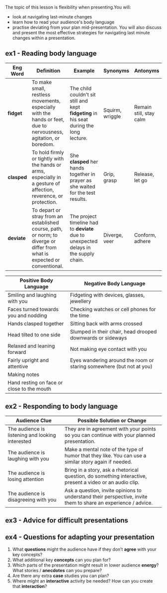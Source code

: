 The topic of this lesson is flexibility when presenting.You will:
- look at navigating last-minute changes
- learn how to read your audience's body language
- practise deviating from your plan mid-presentation.
You will also discuss and present the most effective strategies for navigating last minute changes within a presentation.

## ex1 - Reading body language

| **Eng Word** | **Definition**                                                                                                            | **Example**                                                                              | **Synonyms**    | **Antonyms**            |
| ------------ | ------------------------------------------------------------------------------------------------------------------------- | ---------------------------------------------------------------------------------------- | --------------- | ----------------------- |
| **fidget**   | To make small, restless movements, especially with the hands or feet, due to nervousness, agitation, or boredom.          | The child couldn't sit still and kept **fidgeting** in his seat during the long lecture. | Squirm, wriggle | Remain still, stay calm |
| **clasped**  | To hold firmly or tightly with the hands or arms, especially in a gesture of affection, reverence, or protection.         | She **clasped** her hands together in prayer as she waited for the test results.         | Grip, grasp     | Release, let go         |
| **deviate**  | To depart or stray from an established course, path, or norm; to diverge or differ from what is expected or conventional. | The project timeline had to **deviate** due to unexpected delays in the supply chain.    | Diverge, veer   | Conform, adhere         |

| Positive Body Language                     | Negative Body Language                                               |
| ------------------------------------------ | -------------------------------------------------------------------- |
| Smiling and laughing with you              | Fidgeting with devices, glasses, jewellery                           |
| Faces turned towards you and nodding       | Checking watches or cell phones for the time                         |
| Hands clasped together                     | Sitting back with arms crossed                                       |
| Head tilted to one side                    | Slumped in their chair, head drooped downwards or sideways           |
| Relaxed and leaning forward                | Not making eye contact with you                                      |
| Fairly upright and attentive               | Eyes wandering around the room or staring somewhere (but not at you) |
| Making notes                               |                                                                      |
| Hand resting on face or close to the mouth |                                                                      |
## ex2 - Responding to body language

| Audience Clue                                    | Possible Solution or Change                                                                                   |
| ------------------------------------------------ | ------------------------------------------------------------------------------------------------------------- |
| The audience is listening and looking interested | They are in agreement with your points so you can continue with your planned presentation.                    |
| The audience is laughing with you                | Make a mental note of the type of humor that they like. You can use a similar story again if needed.          |
| The audience is losing attention                 | Bring in a story, ask a rhetorical question, do something interactive, present a video or an audio clip.      |
| The audience is disagreeing with you             | Ask a question, invite opinions to understand their perspective, invite them to share an experience / advice. |

## ex3 - Advice for difficult presentations

## ex4 - Questions for adapting your presentation

1. What **questions** might the audience have if they don’t **agree** with your key concepts?
2. What additional key **concepts** can you plan for?
3. Which parts of the presentation might result in lower audience **energy**? What stories / **anecdotes** can you prepare?
4. Are there any extra **case** studies you can plan?
5. Where might an **interactive** activity be needed? How can you create that **interaction**?